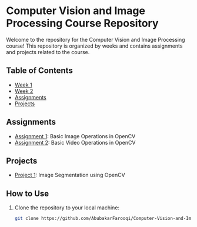 # Computer Vision and Image Processing Course Repository

Welcome to the repository for the Computer Vision and Image Processing course! This repository is organized by weeks and contains assignments and projects related to the course.

## Table of Contents

- [Week 1](#week-1)
- [Week 2](#week-2)
- [Assignments](#assignments)
- [Projects](#projects)

## Assignments

- [Assignment 1](assignments/assignment1.md): Basic Image Operations in OpenCV
- [Assignment 2](assignments/assignment2.md): Basic Video Operations in OpenCV

## Projects

- [Project 1](projects/project1/): Image Segmentation using OpenCV


## How to Use

1. Clone the repository to your local machine:

   ```bash
   git clone https://github.com/AbubakarFarooqi/Computer-Vision-and-Image-Processing.git
